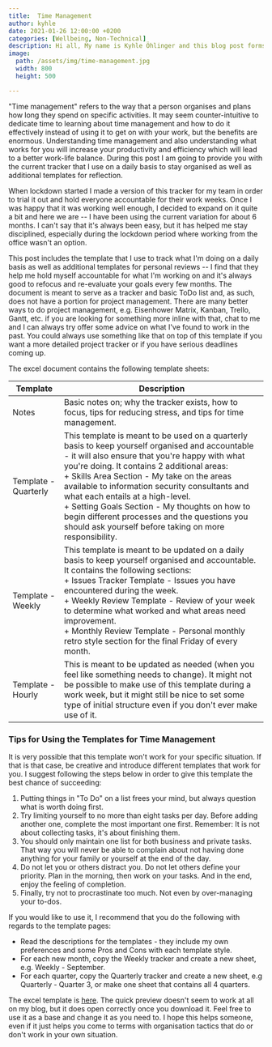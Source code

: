 ```yaml
---
title:  Time Management
author: kyhle
date: 2021-01-26 12:00:00 +0200
categories: [Wellbeing, Non-Technical]
description: Hi all, My name is Kyhle Öhlinger and this blog post forms part of my personal blog. If you enjoy any of the posts, feel free to reach out and let me know :) 
image:
  path: /assets/img/time-management.jpg
  width: 800
  height: 500

--- 
```



"Time management" refers to the way that a person organises and plans how long they spend on specific activities. It may seem counter-intuitive to dedicate time to learning about time management and how to do it effectively instead of using it to get on with your work, but the benefits are enormous. Understanding time management and also understanding what works for you will increase your productivity and efficiency which will lead to a better work-life balance. During this post I am going to provide you with the current tracker that I use on a daily basis to stay organised as well as additional templates for reflection. 

When lockdown started I made a version of this tracker for my team in order to trial it out and hold everyone accountable for their work weeks. Once I was happy that it was working well enough, I decided to expand on it quite a bit and here we are -- I have been using the current variation for about 6 months. I can't say that it's always been easy, but it has helped me stay disciplined, especially during the lockdown period where working from the office wasn't an option.

This post includes the template that I use to track what I'm doing on a daily basis as well as additional templates for personal reviews -- I find that they help me hold myself accountable for what I'm working on and it's always good to refocus and re-evaluate your goals every few months. The document is meant to serve as a tracker and basic ToDo list and, as such, does not have a portion for project management. There are many better ways to do project management, e.g. Eisenhower Matrix, Kanban, Trello, Gantt, etc. if you are looking for something more inline with that, chat to me and I can always try offer some advice on what I've found to work in the past. You could always use something like that on top of this template if you want a more detailed project tracker or if you have serious deadlines coming up.

The excel document contains the following template sheets:

| Template | Description |
| -- | -- |
| Notes | Basic notes on; why the tracker exists, how to focus, tips for reducing stress, and tips for time management.|
| Template - Quarterly |  This template is meant to be used on a quarterly basis to keep yourself organised and accountable - it will also ensure that you're happy with what you're doing. It contains 2 additional areas: <br/> + Skills Area Section - My take on the areas available to information security consultants and what each entails at a high-level. <br/> + Setting Goals Section - My thoughts on how to begin different processes and the questions you should ask yourself before taking on more responsibility. |
|Template - Weekly	| This template is meant to be updated on a daily basis to keep yourself organised and accountable. It contains the following sections:<br/> + Issues Tracker Template - Issues you have encountered during the week. <br/> + Weekly Review Template - Review of your week to determine what worked and what areas need improvement.<br/> + Monthly Review Template - Personal monthly retro style section for the final Friday of every month. |
|Template - Hourly| This is meant to be updated as needed (when you feel like something needs to change). It might not be possible to make use of this template during a work week, but it might still be nice to set some type of initial structure even if you don't ever make use of it. |

### Tips for Using the Templates for Time Management
It is very possible that this template won't work for your specific situation. If that is that case, be creative and introduce different templates that work for you. I suggest following the steps below in order to give this template the best chance of succeeding:

1. Putting things in "To Do" on a list frees your mind, but always question what is worth doing first.
2. Try limiting yourself to no more than eight tasks per day. Before adding another one, complete the most important one first. Remember: It is not about collecting tasks, it's about finishing them.
3. You should only maintain one list for both business and private tasks. That way you will never be able to complain about not having done anything for your family or yourself at the end of the day.
4. Do not let you or others distract you. Do not let others define your priority. Plan in the morning, then work on your tasks. And in the end, enjoy the feeling of completion.
5. Finally, try not to procrastinate too much. Not even by over-managing your to-dos.

If you would like to use it, I recommend that you do the following with regards to the template pages:

* Read the descriptions for the templates - they include my own preferences and some Pros and Cons with each template style.
* For each new month, copy the Weekly tracker and create a new sheet, e.g. Weekly - September.
* For each quarter, copy the Quarterly tracker and create a new sheet, e.g Quarterly - Quarter 3, or make one sheet that contains all 4 quarters.

The excel template is [here](../assets/excel/time-management.xlsx). The quick preview doesn't seem to work at all on my blog, but it does open correctly once you download it. Feel free to use it as a base and change it as you need to. I hope this helps someone, even if it just helps you come to terms with organisation tactics that do or don't work in your own situation.